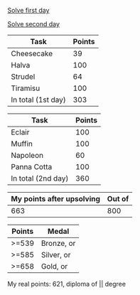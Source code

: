 [Solve first day](http://codeforces.com/gym/101319)

[Solve second day](http://codeforces.com/gym/101320)

Task | Points
--- | ---
Cheesecake | 39
Halva | 100
Strudel | 64
Tiramisu  | 100
In total (1st day) | 303

Task | Points
--- | ---
Eclair | 100
Muffin | 100
Napoleon | 60
Panna Cotta | 100
In total (2nd day) | 360

My points after upsolving | Out of
--- | ---
663 | 800

Points | Medal
--- | ---
\>=539 | Bronze, or ||| degree
\>=585 | Silver, or || degree
\>=658 | Gold, or | degree

My real points: 621, diploma of || degree